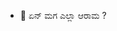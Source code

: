 - 👋 ಏನ್ ಮಗ ಎಲ್ಲಾ ಆರಾಮ ?
<!---
AmithKiragasuru/AmithKiragasuru is a ✨ special ✨ repository because its `README.md` (this file) appears on your GitHub profile.
You can click the Preview link to take a look at your changes.
--->

